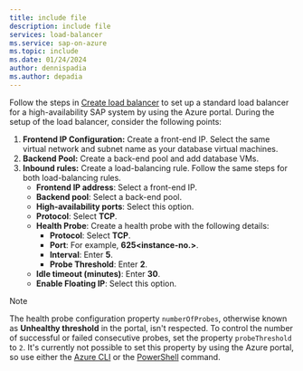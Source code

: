 ```yaml
---
title: include file
description: include file
services: load-balancer
ms.service: sap-on-azure
ms.topic: include
ms.date: 01/24/2024
author: dennispadia
ms.author: depadia
---
```


Follow the steps in [Create load balancer](../articles/load-balancer/quickstart-load-balancer-standard-internal-portal.md#create-load-balancer) to set up a standard load balancer for a high-availability SAP system by using the Azure portal. During the setup of the load balancer, consider the following points:

1. **Frontend IP Configuration:** Create a front-end IP. Select the same virtual network and subnet name as your database virtual machines.
1. **Backend Pool:** Create a back-end pool and add database VMs.
1. **Inbound rules:** Create a load-balancing rule. Follow the same steps for both load-balancing rules.
     - **Frontend IP address**: Select a front-end IP.
     - **Backend pool**: Select a back-end pool.
     - **High-availability ports**: Select this option.
     - **Protocol**: Select **TCP**.
     - **Health Probe**: Create a health probe with the following details:
       - **Protocol**: Select **TCP**.
       - **Port**: For example, **625<instance-no.>**.
       - **Interval**: Enter **5**.
       - **Probe Threshold**: Enter **2**.
     - **Idle timeout (minutes)**: Enter **30**.
     - **Enable Floating IP**: Select this option.

> [!NOTE]
> The health probe configuration property `numberOfProbes`, otherwise known as **Unhealthy threshold** in the portal, isn't respected. To control the number of successful or failed consecutive probes, set the property `probeThreshold` to `2`. It's currently not possible to set this property by using the Azure portal, so use either the [Azure CLI](/cli/azure/network/lb/probe) or the [PowerShell](/powershell/module/az.network/set-azloadbalancerprobeconfig) command.
